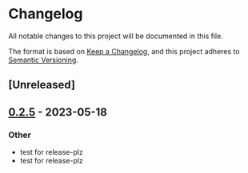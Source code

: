 # Changelog
All notable changes to this project will be documented in this file.

The format is based on [Keep a Changelog](https://keepachangelog.com/en/1.0.0/),
and this project adheres to [Semantic Versioning](https://semver.org/spec/v2.0.0.html).

## [Unreleased]

## [0.2.5](https://github.com/Maroon502/coin-build-tools/compare/v0.2.4...v0.2.5) - 2023-05-18

### Other
- test for release-plz
- test for release-plz
